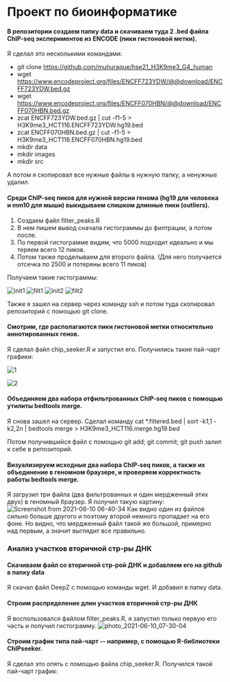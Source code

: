Проект по биоинформатике
========================
#### В репозитории создаем папку data и скачиваем туда 2 .bed файла ChIP-seq экспериментов из ENCODE (пики гистоновой метки).

Я сделал это несколькими командами:
* git clone https://github.com/muhuraque/hse21_H3K9me3_G4_human
* wget https://www.encodeproject.org/files/ENCFF723YDW/@@download/ENCFF723YDW.bed.gz
* wget https://www.encodeproject.org/files/ENCFF070HBN/@@download/ENCFF070HBN.bed.gz
* zcat ENCFF723YDW.bed.gz  |  cut -f1-5 > H3K9me3_HCT116.ENCFF723YDW.hg19.bed
* zcat ENCFF070HBN.bed.gz  |  cut -f1-5 > H3K9me3_HCT116.ENCFF070HBN.hg19.bed
* mkdir data
* mkdir images
* mkdir src

А потом я скопировал все нужные файлы в нужную папку, а ненужные удалил.

#### Среди ChIP-seq пиков для нужной версии генома (hg19 для человека и mm10 для мыши) выкидываем слишком длинные пики (outliers).

1. Создаем файл filter_peaks.R
2. В нем пишем вывод сначала гистограммы до филтрации, а потом после.
3. По первой гистограмме видим, что 5000 подходит идеально и мы теряем всего 12 пиков. 
4. Потом также проделываем для второго файла. (Для него получается отсечка по 2500 и потеряны всего 11 пиков) 

Получаем такие гистограммы: 

![init1](./images/photo_2021-06-09_21-56-46.jpg)
![filt1](./images/photo_2021-06-09_21-56-49.jpg)
![init2](./images/photo_2021-06-09_21-56-51.jpg)
![filt2](./images/photo_2021-06-09_21-56-54.jpg)

Также я зашел на сервер через команду ssh и потом туда скопировал репозиторий с помощью git clone. 

#### Смотрим, где располагаются пики гистоновой метки относительно аннотированных генов. 

Я сделал файл chip_seeker.R и запустил его. Получились такие пай-чарт графики:

![1](./images/chip_seeker.H3K9me3_HCT116.ENCFF723YDW.hg19.filtered.plotAnnoPie.png)

![2](./images/chip_seeker.H3K9me3_HCT116.ENCFF070HBN.hg19.filtered.plotAnnoPie.png)


#### Объединяем два набора отфильтрованных ChIP-seq пиков с помощью утилиты bedtools merge.

Я снова зашел на сервер. Сделал команду cat  *.filtered.bed  |   sort -k1,1 -k2,2n   |   bedtools merge   >  H3K9me3_HCT116.merge.hg19.bed

Потом получившийся файл с помощью git add; git commit; git push залил к себе в репозиторий. 

#### Визуализируем исходные два набора ChIP-seq пиков, а также их объединение в геномном браузере, и проверяем корректность работы bedtools merge.
Я загрузил три файла (два фильтрованных и один мердженный этих двух) в геномный браузер. Я получил такую картину: 
![Screenshot from 2021-06-10 06-40-34](https://user-images.githubusercontent.com/26713337/121461219-172dae80-c9b7-11eb-86c8-6d92cd92399d.png)
Как видно один из файлов сильно больше другого и поэтому второй немного пропадает на его фоне. Но видно, что мердженный файл такой же большой, примерно над первым, а значит выглядит все правильно. 

### Анализ участков вторичной стр-ры ДНК
#### Скачиваем файл со вторичной стр-рой ДНК и добавляем его на github в папку data
Я скачал файл DeepZ с помощью команды wget. И добавил в папку data.
#### Строим распределение длин участков вторичной стр-ры ДНК
Я воспользовался файлом filter_peaks.R, я запустил только первую его часть и получил гистограмму.
![photo_2021-06-10_07-30-04](https://user-images.githubusercontent.com/26713337/121465177-fc126d00-c9bd-11eb-9e39-1f6281ff467c.jpg)
#### Строим график типа пай-чарт -- например, с помощью R-библиотеки ChIPseeker.
Я сделал это опять с помощью файла chip_seeker.R. Получился такой пай-чарт график:
